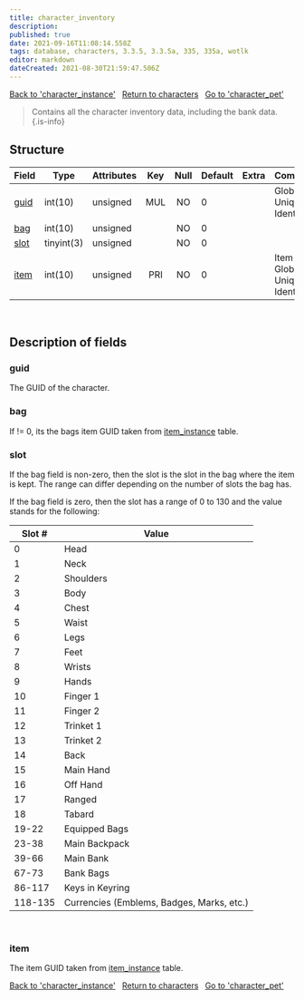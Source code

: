 ```yaml
---
title: character_inventory
description: 
published: true
date: 2021-09-16T11:08:14.558Z
tags: database, characters, 3.3.5, 3.3.5a, 335, 335a, wotlk
editor: markdown
dateCreated: 2021-08-30T21:59:47.506Z
---
```


<a href="https://dev.trinitycore.info/en/database/335/characters/character_instance" class="mt-5 v-btn v-btn--depressed v-btn--flat v-btn--outlined theme--light v-size--default darkblue--text text--lighten-3"><span class="v-btn__content"><i aria-hidden="true" class="v-icon notranslate v-icon--left mdi mdi-arrow-left theme--light"></i><span>Back to 'character_instance'</span></span></a>&nbsp;&nbsp;&nbsp;<a href="https://dev.trinitycore.info/en/database/335/characters/home" class="mt-5 v-btn v-btn--depressed v-btn--flat v-btn--outlined theme--light v-size--default darkblue--text text--lighten-3"><span class="v-btn__content"><i aria-hidden="true" class="v-icon notranslate v-icon--left mdi mdi-home-outline theme--light"></i><span>Return to characters</span></span></a>&nbsp;&nbsp;&nbsp;<a href="https://dev.trinitycore.info/en/database/335/characters/character_pet" class="mt-5 v-btn v-btn--depressed v-btn--flat v-btn--outlined theme--light v-size--default darkblue--text text--lighten-3"><span class="v-btn__content"><span>Go to 'character_pet'</span><i aria-hidden="true" class="v-icon notranslate v-icon--right mdi mdi-arrow-right theme--light"></i></span></a>

> Contains all the character inventory data, including the bank data.
{.is-info}


## Structure

| Field | Type | Attributes | Key | Null | Default | Extra | Comment |
| --- | --- | --- | :---: | :---: | --- | --- | --- |
| [guid](#guid) | int(10) | unsigned | MUL | NO | 0 |  | Global Unique Identifier |
| [bag](#bag) | int(10) | unsigned |  | NO | 0 |  |  |
| [slot](#slot) | tinyint(3) | unsigned |  | NO | 0 |  |  |
| [item](#item) | int(10) | unsigned | PRI | NO | 0 |  | Item Global Unique Identifier |
&nbsp;
## Description of fields

### guid
The GUID of the character.
&nbsp;

### bag
If != 0, its the bags item GUID taken from [item_instance](/database/335/characters/item_instance) table.
&nbsp;

### slot
If the bag field is non-zero, then the slot is the slot in the bag where the item is kept. The range can differ depending on the number of slots the bag has.

If the bag field is zero, then the slot has a range of 0 to 130 and the value stands for the following:

Slot # | Value
-- | --
0 | Head
1 | Neck
2 | Shoulders
3 | Body
4 | Chest
5 | Waist
6 | Legs
7 | Feet
8 | Wrists
9 | Hands
10 | Finger 1
11 | Finger 2
12 | Trinket 1
13 | Trinket 2
14 | Back
15 | Main Hand
16 | Off Hand
17 | Ranged
18 | Tabard
19-22 | Equipped Bags
23-38 | Main Backpack
39-66 | Main Bank
67-73 | Bank Bags
86-117 | Keys in Keyring
118-135 | Currencies (Emblems, Badges, Marks, etc.)

&nbsp;

### item
The item GUID taken from [item_instance](/database/335/characters/item_instance) table.
&nbsp;

<a href="https://dev.trinitycore.info/en/database/335/characters/character_instance" class="mt-5 v-btn v-btn--depressed v-btn--flat v-btn--outlined theme--light v-size--default darkblue--text text--lighten-3"><span class="v-btn__content"><i aria-hidden="true" class="v-icon notranslate v-icon--left mdi mdi-arrow-left theme--light"></i><span>Back to 'character_instance'</span></span></a>&nbsp;&nbsp;&nbsp;<a href="https://dev.trinitycore.info/en/database/335/characters/home" class="mt-5 v-btn v-btn--depressed v-btn--flat v-btn--outlined theme--light v-size--default darkblue--text text--lighten-3"><span class="v-btn__content"><i aria-hidden="true" class="v-icon notranslate v-icon--left mdi mdi-home-outline theme--light"></i><span>Return to characters</span></span></a>&nbsp;&nbsp;&nbsp;<a href="https://dev.trinitycore.info/en/database/335/characters/character_pet" class="mt-5 v-btn v-btn--depressed v-btn--flat v-btn--outlined theme--light v-size--default darkblue--text text--lighten-3"><span class="v-btn__content"><span>Go to 'character_pet'</span><i aria-hidden="true" class="v-icon notranslate v-icon--right mdi mdi-arrow-right theme--light"></i></span></a>

